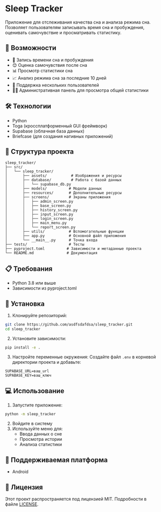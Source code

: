 # Sleep Tracker

Приложение для отслеживания качества сна и анализа режима сна. Позволяет пользователям записывать время сна и пробуждения, оценивать самочувствие и просматривать статистику.

## 🌟 Возможности

- 📝 Запись времени сна и пробуждения
- 😊 Оценка самочувствия после сна
- 📊 Просмотр статистики сна
- 📈 Анализ режима сна за последние 10 дней
- 👥 Поддержка нескольких пользователей
- 👨‍💼 Административная панель для просмотра общей статистики

## 🛠 Технологии

- Python
- Toga (кроссплатформенный GUI фреймворк)
- Supabase (облачная база данных)
- Briefcase (для создания нативных приложений)


## 📁 Структура проекта

```
sleep_tracker/
├── src/
│   └── sleep_tracker/
│       ├── assets/           # Изображения и ресурсы
│       ├── database/         # Работа с базой данных
│       │   └── supabase_db.py
│       ├── models/          # Модели данных
│       ├── resources/       # Дополнительные ресурсы
│       ├── screens/         # Экраны приложения
│       │   ├── admin_screen.py
│       │   ├── base_screen.py
│       │   ├── history_screen.py
│       │   ├── input_screen.py
│       │   ├── login_screen.py
│       │   ├── main_menu.py
│       │   └── report_screen.py
│       ├── utils/           # Вспомогательные функции
│       ├── app.py           # Основной файл приложения
│       └── __main__.py      # Точка входа
├── tests/                   # Тесты
├── pyproject.toml          # Зависимости и метаданные проекта
└── README.md               # Документация
```

## 📋 Требования

- Python 3.8 или выше
- Зависимости из pyproject.toml

## 🚀 Установка

1. Клонируйте репозиторий:
```bash
git clone https://github.com/asdfsdafdsa/sleep_tracker.git
cd sleep_tracker
```

2. Установите зависимости:
```bash
pip install -e .
```

3. Настройте переменные окружения:
Создайте файл `.env` в корневой директории проекта и добавьте:
```
SUPABASE_URL=ваш_url
SUPABASE_KEY=ваш_ключ
```

## 💻 Использование

1. Запустите приложение:
```bash
python -m sleep_tracker
```

2. Войдите в систему
3. Используйте меню для:
   - Ввода данных о сне
   - Просмотра истории
   - Анализа статистики

## 📱 Поддерживаемая платформа

- Android


## 📄 Лицензия

Этот проект распространяется под лицензией MIT. Подробности в файле [LICENSE](LICENSE).
